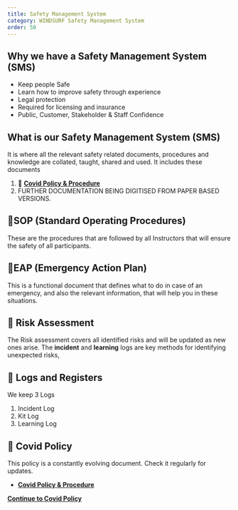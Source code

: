```yaml
---
title: Safety Management System
category: WINDSURF Safety Management System
order: 50
---
```


## Why we have a Safety Management System (SMS)
- Keep people Safe
- Learn how to improve safety through experience
- Legal protection
- Required for licensing and insurance
- Public, Customer, Stakeholder & Staff Confidence

## What is our Safety Management System (SMS)
It is where all the relevant safety related documents, procedures and knowledge are collated, taught, shared and used.
It includes these documents

1.  📕 [**Covid Policy & Procedure**](https://numbat70.github.io/clyde/Content/80-WINDSURF_SMS_COVID/)
2.  FURTHER DOCUMENTATION BEING DIGITISED FROM PAPER BASED VERSIONS. 

## 📕SOP (Standard Operating Procedures)
These are the procedures that are followed by all Instructors that will ensure the safety of all participants.

## 📕EAP (Emergency Action Plan)
This is a functional document that defines what to do in case of an emergency, and also the relevant information, that will help you in these situations.

## 📕 Risk Assessment
The Risk assessment covers all identified risks and will be updated as new ones arise.
The **incident** and **learning** logs are key methods for identifying unexpected risks,

## 📝 Logs and Registers
We keep 3 Logs
1. Incident Log
2. Kit Log
3. Learning Log


## 📕 Covid Policy
This policy is a constantly evolving document. Check it regularly for updates.
- [**Covid Policy & Procedure**](https://numbat70.github.io/clyde/Content/80-WINDSURF_SMS_COVID/)

**[Continue to Covid Policy](https://numbat70.github.io/clyde/Content/80-WINDSURF_SMS_COVID/)**
